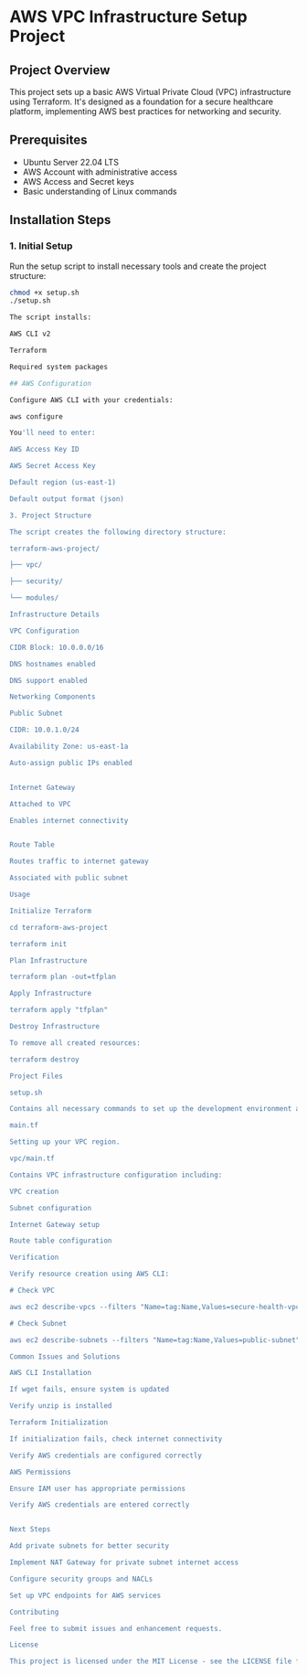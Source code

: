 # AWS VPC Infrastructure Setup Project

## Project Overview
This project sets up a basic AWS Virtual Private Cloud (VPC) infrastructure using Terraform. It's designed as a foundation for a secure healthcare platform, implementing AWS best practices for networking and security.

## Prerequisites
- Ubuntu Server 22.04 LTS
- AWS Account with administrative access
- AWS Access and Secret keys
- Basic understanding of Linux commands

## Installation Steps

### 1. Initial Setup
Run the setup script to install necessary tools and create the project structure:
```bash
chmod +x setup.sh
./setup.sh

The script installs:

AWS CLI v2

Terraform

Required system packages

## AWS Configuration

Configure AWS CLI with your credentials:

aws configure

You'll need to enter:

AWS Access Key ID

AWS Secret Access Key

Default region (us-east-1)

Default output format (json)

3. Project Structure

The script creates the following directory structure:

terraform-aws-project/

├── vpc/

├── security/

└── modules/

Infrastructure Details

VPC Configuration

CIDR Block: 10.0.0.0/16

DNS hostnames enabled

DNS support enabled

Networking Components

Public Subnet

CIDR: 10.0.1.0/24

Availability Zone: us-east-1a

Auto-assign public IPs enabled


Internet Gateway

Attached to VPC

Enables internet connectivity


Route Table

Routes traffic to internet gateway

Associated with public subnet

Usage

Initialize Terraform

cd terraform-aws-project

terraform init

Plan Infrastructure

terraform plan -out=tfplan

Apply Infrastructure

terraform apply "tfplan"

Destroy Infrastructure

To remove all created resources:

terraform destroy

Project Files

setup.sh

Contains all necessary commands to set up the development environment and install required tools.

main.tf

Setting up your VPC region.

vpc/main.tf

Contains VPC infrastructure configuration including:

VPC creation

Subnet configuration

Internet Gateway setup

Route table configuration

Verification

Verify resource creation using AWS CLI:

# Check VPC

aws ec2 describe-vpcs --filters "Name=tag:Name,Values=secure-health-vpc"

# Check Subnet

aws ec2 describe-subnets --filters "Name=tag:Name,Values=public-subnet"

Common Issues and Solutions

AWS CLI Installation

If wget fails, ensure system is updated

Verify unzip is installed

Terraform Initialization

If initialization fails, check internet connectivity

Verify AWS credentials are configured correctly

AWS Permissions

Ensure IAM user has appropriate permissions

Verify AWS credentials are entered correctly


Next Steps

Add private subnets for better security

Implement NAT Gateway for private subnet internet access

Configure security groups and NACLs

Set up VPC endpoints for AWS services

Contributing

Feel free to submit issues and enhancement requests.

License

This project is licensed under the MIT License - see the LICENSE file for details.
